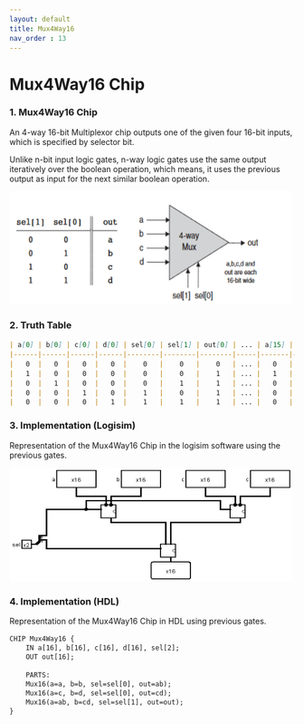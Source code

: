 ```yaml
---
layout: default
title: Mux4Way16
nav_order : 13
---
```


# Mux4Way16 Chip 

### 1. Mux4Way16 Chip
An 4-way 16-bit Multiplexor chip outputs one of the given four 16-bit inputs, which is specified by selector bit.

Unlike n-bit input logic gates, n-way logic gates use the same output iteratively over the boolean operation, which means, it uses the previous output as input for the next similar boolean operation.

<img src="\images\mux4way16.png" width="500" height="200px"/> 

### 2. Truth Table

```markdown
| a[0] | b[0] | c[0] | d[0] | sel[0] | sel[1] | out[0] | ... | a[15] | b[15] | c[15] | d[15] | sel[0] | sel[1] | out[15] |
|------|------|------|------|--------|--------|--------|-----|-------|-------|-------|-------|--------|--------|---------|
|   0  |   0  |   0  |   0  |    0   |    0   |    0   | ... |   0   |   0   |   0   |   0   |    0   |    0   |    0    |
|   1  |   0  |   0  |   0  |    0   |    0   |    1   | ... |   1   |   0   |   0   |   0   |    0   |    0   |    1    |
|   0  |   1  |   0  |   0  |    0   |    1   |    1   | ... |   0   |   1   |   0   |   0   |    0   |    1   |    1    |
|   0  |   0  |   1  |   0  |    1   |    0   |    1   | ... |   0   |   0   |   1   |   0   |    1   |    0   |    1    |
|   0  |   0  |   0  |   1  |    1   |    1   |    1   | ... |   0   |   0   |   0   |   1   |    1   |    1   |    1    |
```

### 3. Implementation (Logisim)
Representation of the Mux4Way16 Chip in the logisim software using the previous gates.

<img src="\logisim\mux4way16.png" width="500" height="200px"/> 


### 4. Implementation (HDL)
Representation of the Mux4Way16 Chip in HDL using previous gates.


```hdl
CHIP Mux4Way16 {
    IN a[16], b[16], c[16], d[16], sel[2];
    OUT out[16];

    PARTS:
    Mux16(a=a, b=b, sel=sel[0], out=ab);
    Mux16(a=c, b=d, sel=sel[0], out=cd);
    Mux16(a=ab, b=cd, sel=sel[1], out=out);
}
 ```